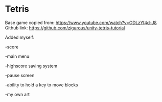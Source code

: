 # Tetris




Base game copied from: https://www.youtube.com/watch?v=ODLzYI4d-J8
Github link: https://github.com/zigurous/unity-tetris-tutorial


Added myself:

-score

-main menu

-highscore saving system

-pause screen

-ability to hold a key to move blocks

-my own art


